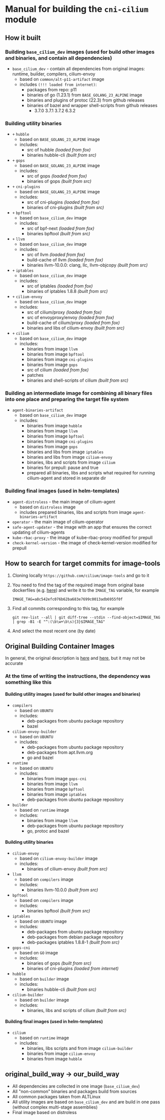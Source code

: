 # Manual for building the `cni-cilium` module

## How it built

### Building `base_cilium_dev` images (used for build other images and binaries, and contain all dependencies)

- `base_cilium_dev` - contain all dependencies from original images: runtime, builder, compilers, cilium-envoy
  - based on `common/alt-p11-artifact` image
  - includes `(!!! loaded from internet)`:
    - packages from repo: p11
    - binaries of go (1.23.1) from `BASE_GOLANG_23_ALPINE` image
    - binaries and plugins of protoc (22.3) from github releases
    - binaries of bazel and wrapper shell-scripts from github releases
      - 3.7.0 3.7.1 3.7.2 6.3.2

### Building utility binaries

- `+` `hubble`
  - based on `BASE_GOLANG_23_ALPINE` image
  - includes:
    - src of hubble *(loaded from fox)*
    - binaries hubble-cli *(built from src)*
- `+` `gops`
  - based on `BASE_GOLANG_23_ALPINE` image
  - includes:
    - src of gops *(loaded from fox)*
    - binaries of gops *(built from src)*
- `+` `cni-plugins`
  - based on `BASE_GOLANG_23_ALPINE` image
  - includes:
    - src of cni-plugins *(loaded from fox)*
    - binaries of cni-plugins *(built from src)*
- `+` `bpftool`
  - based on `base_cilium_dev` image
  - includes:
    - src of bpf-next *(loaded from fox)*
    - binaries bpftool *(built from src)*
- `+` `llvm`
  - based on `base_cilium_dev` image
  - includes:
    - src of llvm *(loaded from fox)*
    - build-cache of llvm *(loaded from fox)*
    - binaries llvm-10.0.0: clang, llc, llvm-objcopy *(built from src)*
- `+` `iptables`
  - based on `base_cilium_dev` image
  - includes:
    - src of iptables *(loaded from fox)*
    - binaries of iptables 1.8.8 *(built from src)*
- `+` `cilium-envoy`
  - based on `base_cilium_dev` image
  - includes:
    - src of cilium/proxy *(loaded from fox)*
    - src of envoyproxy/envoy *(loaded from fox)*
    - build-cache of cilium/proxy *(loaded from fox)*
    - binaries and libs of cilium-envoy *(built from src)*
- `+` `cilium`
  - based on `base_cilium_dev` image
  - includes:
    - binaries from image `llvm`
    - binaries from image `bpftool`
    - binaries from image `cni-plugins`
    - binaries from image `gops`
    - src of cilium *(loaded from fox)*
    - patches
    - binaries and shell-scripts of cilium *(built from src)*

### Building an intermediate image for combining all binary files into one place and preparing the target file system

- `agent-binaries-artifact`
  - based on `base_cilium_dev` image
  - includes:
    - binaries from image `hubble`
    - binaries from image `llvm`
    - binaries from image `bpftool`
    - binaries from image `cni-plugins`
    - binaries from image `gops`
    - binaries and libs from image `iptables`
    - binaries and libs from image `cilium-envoy`
    - binaries, libs and scripts from image `cilium`
    - binaries for prepull: pause and true
    - prepared all binaries, libs and scripts what required for running cilium-agent and stored in separate dir

### Building final images (used in helm-templates)

- `agent-distroless` - the main image of cilium-agent
  - based on `distroless` image
  - includes prepared binaries, libs and scripts from image `agent-binaries-artifact`
- `operator` - the main image of cilium-operator
- `safe-agent-updater` - the image with an app that ensures the correct updating of cilium-agents
- `kube-rbac-proxy` - the image of kube-rbac-proxy modified for prepull
- `check-kernel-version` - the image of check-kernel-version modified for prepull

## How to search for target commits for image-tools

1. Cloning locally `https://github.com/cilium/image-tools` and go to it
2. You need to find the tag of the required image from original base dockerfiles (e.g. [here](https://github.com/cilium/cilium/blob/v1.14.5/images/runtime/Dockerfile#L8-L10)) and write it to the `IMAGE_TAG` variable, for example

   ```shell
   IMAGE_TAG=a8c542efc076b62ba683e7699c0013adb6955f0f
   ```

3. Find all commits corresponding to this tag, for example

   ```shell
   git rev-list --all | git diff-tree --stdin --find-object=$IMAGE_TAG | grep -B1 -E "^:(\b\w+\b\s){3}$IMAGE_TAG"
   ```

4. And select the most recent one (by date)

## Original Building Container Images

In general, the original description is [here](https://github.com/cilium/cilium/blob/v1.14.5/Documentation/contributing/development/images.rst) and [here](https://docs.cilium.io/en/v1.14/contributing/development/images/), but it may not be accurate

### At the time of writing the instructions, the dependency was something like this

#### Building utility images (used for build other images and binaries)

- `compilers`
  - based on `UBUNTU`
  - includes:
    - deb-packages from ubuntu package repository
    - bazel
- `cilium-envoy-builder`
  - based on `UBUNTU`
  - includes:
    - deb-packages from ubuntu package repository
    - deb-packages from apt.llvm.org
    - go and bazel
- `runtime`
  - based on `UBUNTU`
  - includes:
    - binaries from image `gops-cni`
    - binaries from image `llvm`
    - binaries from image `bpftool`
    - binaries from image `iptables`
    - deb-packages from ubuntu package repository
- `builder`
  - based on `runtime` image
  - includes:
    - binaries from image `llvm`
    - deb-packages from ubuntu package repository
    - go, protoc and bazel

#### Building utility binaries

- `cilium-envoy`
  - based on `cilium-envoy-builder` image
  - includes:
    - binaries of cilium-envoy *(built from src)*
- `llvm`
  - based on `compilers` image
  - includes:
    - binaries llvm-10.0.0 *(built from src)*
- `bpftool`
  - based on `compilers` image
  - includes:
    - binaries bpftool *(built from src)*
- `iptables`
  - based on `UBUNTU` image
  - includes:
    - deb-packages from ubuntu package repository
    - deb-packages from debian package repository
    - deb-packages iptables 1.8.8-1 *(built from src)*
- `gops-cni`
  - based on `GO` image
  - includes:
    - binaries of gops *(built from src)*
    - binaries of cni-plugins *(loaded from internet)*
- `hubble`
  - based on `builder` image
  - includes:
    - binaries hubble-cli *(built from src)*
- `cilium-builder`
  - based on `builder` image
  - includes:
    - binaries, libs and scripts of cilium *(built from src)*

#### Building final images (used in helm-templates)

- `cilium`
  - based on `runtime` image
  - includes:
    - binaries, libs scripts and from image `cilium-builder`
    - binaries from image `cilium-envoy`
    - binaries from image `hubble`

## original_build_way -> our_build_way

- All dependencies are collected in one image (`base_cilium_dev`)
- All "non-common" binaries and packages build from sources
- All common packages taken from ALTLinux
- All utility images are based on `base_cilium_dev` and are build in one pass (without complex multi-stage assemblies)
- Final image based on distroless
